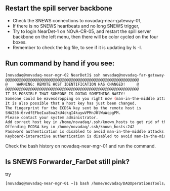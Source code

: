 ## Restart the spill server backbone
- Check the SNEWS connections to novadaq-near-gateway-01,
- If there is no SNEWS heartbeats and no long SNEWS trigger,
- Try to login NearDet-1 on NOvA-CR-05, and restart the spill server backbone on the left menu, then there will be color cycled on the four boxes.
- Remember to check the log file, to see if it is updating by ls -l.

## Run command by hand if you see:
```bash
[novadaq@novadaq-near-mgr-02 NearDet]$ ssh novadaq@novadaq-far-gateway-01
@@@@@@@@@@@@@@@@@@@@@@@@@@@@@@@@@@@@@@@@@@@@@@@@@@@@@@@@@@@
@    WARNING: REMOTE HOST IDENTIFICATION HAS CHANGED!     @
@@@@@@@@@@@@@@@@@@@@@@@@@@@@@@@@@@@@@@@@@@@@@@@@@@@@@@@@@@@
IT IS POSSIBLE THAT SOMEONE IS DOING SOMETHING NASTY!
Someone could be eavesdropping on you right now (man-in-the-middle attack)!
It is also possible that a host key has just been changed.
The fingerprint for the ECDSA key sent by the remote host is
SHA256:6rvdfEFbeIua8oa2kU4ckqI4kuywVPMnJ0lWuWcpgPM.
Please contact your system administrator.
Add correct host key in /home/novadaq/.ssh/known_hosts to get rid of this message.
Offending ECDSA key in /home/novadaq/.ssh/known_hosts:242
Password authentication is disabled to avoid man-in-the-middle attacks.
Keyboard-interactive authentication is disabled to avoid man-in-the-middle attacks.

```
Check the bash history on novadaq-near-mgr-01 and run the command.

## Is SNEWS Forwarder_FarDet still pink?
try
```bash
[novadaq@novadaq-near-mgr-01 ~]$ bash /home/novadaq/DAQOperationsTools/bin/startSNEWSMessageBackBone.sh -z 1
```
